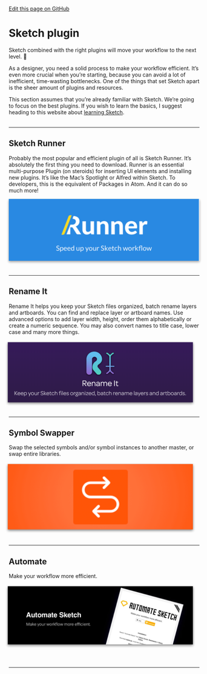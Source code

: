 <br>
<html>
    <div class="github">
        <a href="https://github.com/Slaaatje/biskit-docs/edit/master/docs/sketch-plugin.md" target="_blank">Edit this page on GitHub
        </a>
    </div>
</html>


# Sketch plugin
Sketch combined with the right plugins will move your workflow to the next level. :rocket:

As a designer, you need a solid process to make your workflow efficient. It’s even more crucial when you’re starting, because you can avoid a lot of inefficient, time-wasting bottlenecks. One of the things that set Sketch apart is the sheer amount of plugins and resources.

This section assumes that you’re already familiar with Sketch. We’re going to focus on the best plugins. If you wish to
 learn the basics, I suggest heading to this website about [learning Sketch](https://designcode.io/sketch-learn).
<br><br>

 ***

## Sketch Runner
Probably the most popular and efficient plugin of all is Sketch Runner. It’s absolutely the first thing you need to
download. Runner is an essential multi-purpose Plugin (on steroids) for inserting UI elements and installing new
plugins. It’s like the Mac’s Spotlight or Alfred within Sketch. To developers, this is the equivalent of Packages in
Atom. And it can do so much more!

 <a href="https://sketchrunner.com/" target="_blank">
 <img src="_images/sketch-runner.png"
 alt="Rename It Plugin" style="float: left; width: 750px; box-shadow: 0 3px 6px rgba(0,0,0,0.16), 0 3px 6px rgba(0,0,0,0.23); " /></a>
 
<br><br><br><br><br><br><br><br><br><br><br>

 ***

## Rename It
Rename It helps you keep your Sketch files organized, batch rename layers and artboards. You can find and replace
layer or artboard names. Use advanced options to add layer width, height, order them alphabetically or create a
numeric sequence. You may also convert names to title case, lower case and many more things.

 <a href="https://rodi01.github.io/RenameIt/" target="_blank">
 <img src="_images/rename-it.png"
 alt="Rename It Plugin" style="float: left; margin-left: -10px;" /></a>

<br><br><br><br><br><br><br><br><br><br><br>

 ***





## Symbol Swapper
Swap the selected symbols and/or symbol instances to another master, or swap entire libraries.

 <a href="https://github.com/sonburn/symbol-swapper/" target="_blank">
 <img src="_images/Symbol-swapper.png"
 alt="Symbol Swapper" style="float: left; margin-left: -10px;" /></a>

<br><br><br><br><br><br><br><br><br><br><br><br>

 ***




## Automate
Make your workflow more efficient.

 <a href="https://github.com/Ashung/Automate-Sketch/" target="_blank">
 <img src="_images/automate.png"
 alt="Automate Plugin" style="float: left; margin-left: -10px;" /></a>

<br><br><br><br><br><br><br><br><br><br><br><br>

 ***

<!-- Hotjar Tracking Code for https://ruud.koek.link/biskit/docs/#/ -->
<script>
    (function(h,o,t,j,a,r){
        h.hj=h.hj||function(){(h.hj.q=h.hj.q||[]).push(arguments)};
        h._hjSettings={hjid:1623350,hjsv:6};
        a=o.getElementsByTagName('head')[0];
        r=o.createElement('script');r.async=1;
        r.src=t+h._hjSettings.hjid+j+h._hjSettings.hjsv;
        a.appendChild(r);
    })(window,document,'https://static.hotjar.com/c/hotjar-','.js?sv=');
</script>

